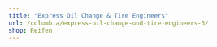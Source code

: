 ```yaml
---
title: "Express Oil Change & Tire Engineers"
url: /columbia/express-oil-change-und-tire-engineers-3/
shop: Reifen
---
```


